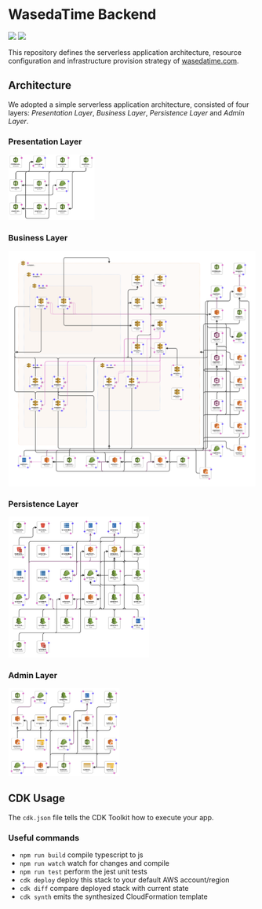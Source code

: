 # WasedaTime Backend

![](https://travis-ci.com/wasedatime/wasedatime-backend.svg?branch=develop)
![](https://img.shields.io/website?up_color=green&up_message=online&url=https%3A%2F%2Fwasedatime.com)

This repository defines the serverless application architecture, resource configuration and infrastructure provision strategy of 
[wasedatime.com](https://wasedatime.com).

## Architecture

We adopted a simple serverless application architecture, consisted of four layers: *Presentation Layer*, *Business Layer*, 
*Persistence Layer* and *Admin Layer*.

### Presentation Layer

<img src="doc/pre.png" alt="Presentation Layer" width=35%/>

### Business Layer

![Business Layer](doc/biz.png)

### Persistence Layer

<img src="doc/pers.png" alt="Persistence Layer" width=57%/>

### Admin Layer

<img src="doc/admin.png" alt="Admin Layer" width=45%/>

## CDK Usage
The `cdk.json` file tells the CDK Toolkit how to execute your app.

### Useful commands

 * `npm run build`   compile typescript to js
 * `npm run watch`   watch for changes and compile
 * `npm run test`    perform the jest unit tests
 * `cdk deploy`      deploy this stack to your default AWS account/region
 * `cdk diff`        compare deployed stack with current state
 * `cdk synth`       emits the synthesized CloudFormation template
